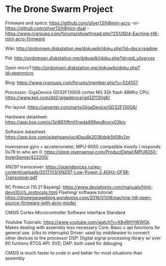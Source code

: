 # The Drone Swarm Project

Firmware and specs: https://github.com/silver13/h8mini-acro 
-or- https://github.com/silver13/h8mini-dual
       -       https://www.rcgroups.com/forums/showthread.php?2512604-Eachine-H8-mini-acro-firmware 

Wiki: http://sirdomsen.diskstation.me/dokuwiki/doku.php?id=docs:readme 

Pid: http://sirdomsen.diskstation.me/dokuwiki/doku.php?id=pid_silverxxx 

Open micro?:http://sirdomsen.diskstation.me/dokuwiki/doku.php?id=openmicro 

Blog: https://www.rcgroups.com/forums/member.php?u=524557 


Processor: GigaDevice GD32F130G6 cortex M3 32k flash 48Mhz CPU: 
https://www.keil.com/dd2/gigadevice/gd32f130g6/ 

Pin layout: https://upverter.com/parts/GigaDevice/GD32F130G6/ 

Hardware datasheet: https://app.box.com/s/3zi661iffmit1rwda499wu8vycv03biv 

Software datasheet: https://app.box.com/s/pehsanvluc40qu8k2036sbjk5ti08y2m 

Invensense gyro + accelerometer, MPU-6050 compatible mostly ( responds 0x78 to who am I): 
https://store.invensense.com/ProductDetail/MPU6050-InvenSense/422200/ 

XN297 transceiver:
https://opendevices.ru/wp-content/uploads/2017/03/XN297-Low-Power-2.4GHz-GFSK-Transceiver.pdf 

RC Protocol (10.21 Bayang): https://www.deviationtx.com/manuals/html-devo10/ch_protocols.html 
Flashing/ software tutorial: https://dronegarageblog.wordpress.com/2016/01/06/eachine-h8-open-source-firmware-with-acro-mode/ 

CMSIS
Cortex Microcontroller Software Interface Standard 


Youtube Tutorials: https://www.youtube.com/watch?v=X8vRhYHKWGk 
Makes dealing with assembly less necessary
Core: Basic c api functions for general use. (clks to interrupts)
Driver: used by middleware to connect other devices to the processor
DSP: Digital signal processing library w/ over 60 funtions
RTOS API:
SVD, DAP: both used for debuging

CMSIS is much faster to code in and better for most situations than  assembly
